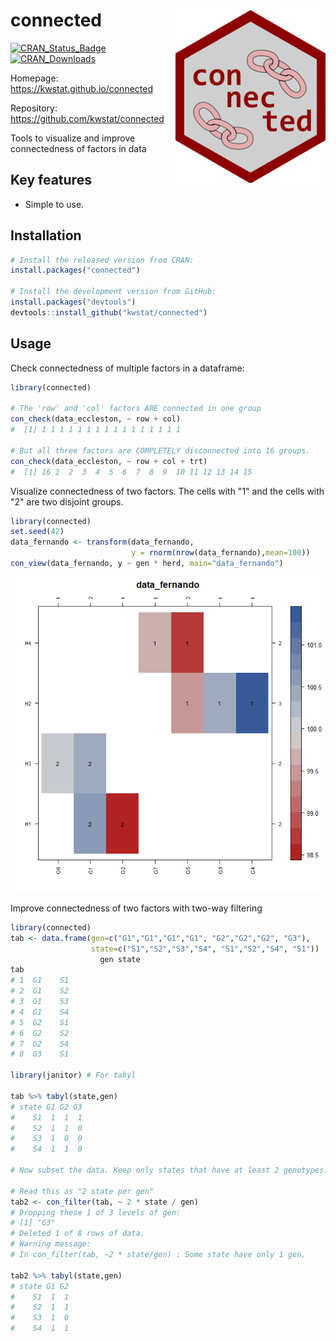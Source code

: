 # connected  <img src="man/figures/logo.png" align="right" />

[![CRAN_Status_Badge](http://www.r-pkg.org/badges/version/connected)](https://cran.r-project.org/package=connected)
[![CRAN_Downloads](https://cranlogs.r-pkg.org/badges/connected)](https://cranlogs.r-pkg.org/badges/connected)

Homepage: https://kwstat.github.io/connected

Repository: https://github.com/kwstat/connected

Tools to visualize and improve connectedness of factors in data

## Key features

* Simple to use.

## Installation

```R
# Install the released version from CRAN:
install.packages("connected")

# Install the development version from GitHub:
install.packages("devtools")
devtools::install_github("kwstat/connected")
```


## Usage

Check connectedness of multiple factors in a dataframe:

```R
library(connected)

# The 'row' and 'col' factors ARE connected in one group
con_check(data_eccleston, ~ row + col)
#  [1] 1 1 1 1 1 1 1 1 1 1 1 1 1 1 1 1

# But all three factors are COMPLETELY disconnected into 16 groups.
con_check(data_eccleston, ~ row + col + trt)
#  [1] 16 1  2  3  4  5  6  7  8  9  10 11 12 13 14 15
```

Visualize connectedness of two factors.  The cells with "1" and the cells with "2" are two disjoint groups.

```R
library(connected)
set.seed(42)
data_fernando <- transform(data_fernando, 
                           y = rnorm(nrow(data_fernando),mean=100))
con_view(data_fernando, y ~ gen * herd, main="data_fernando")
```

![data_fernando](man/figures/data_fernando_view.png)

Improve connectedness of two factors with two-way filtering

```R
library(connected)
tab <- data.frame(gen=c("G1","G1","G1","G1", "G2","G2","G2", "G3"),
                  state=c("S1","S2","S3","S4", "S1","S2","S4", "S1"))
                    gen state
tab
# 1  G1    S1
# 2  G1    S2
# 3  G1    S3
# 4  G1    S4
# 5  G2    S1
# 6  G2    S2
# 7  G2    S4
# 8  G3    S1

library(janitor) # For tabyl

tab %>% tabyl(state,gen)
# state G1 G2 G3
#    S1  1  1  1
#    S2  1  1  0
#    S3  1  0  0
#    S4  1  1  0

# Now subset the data. Keep only states that have at least 2 genotypes.

# Read this as "2 state per gen"
tab2 <- con_filter(tab, ~ 2 * state / gen)
# Dropping these 1 of 3 levels of gen:
# [1] "G3"
# Deleted 1 of 8 rows of data.
# Warning message:
# In con_filter(tab, ~2 * state/gen) : Some state have only 1 gen.

tab2 %>% tabyl(state,gen)
# state G1 G2
#    S1  1  1
#    S2  1  1
#    S3  1  0
#    S4  1  1

```
